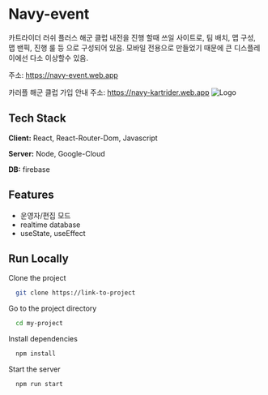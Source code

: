 
# Navy-event

카트라이더 러쉬 플러스 해군 클럽 내전을 진행 할때 쓰일 사이트로, 팀 배치, 맵 구성, 맵 밴픽, 진행 룰 등 으로 구성되어 있음.
모바일 전용으로 만들었기 때문에 큰 디스플레이에선 다소 이상할수 있음.


주소: https://navy-event.web.app

카러플 해군 클럽 가입 안내 주소: https://navy-kartrider.web.app
![Logo](https://navy-event.web.app/images/emblem.png)




## Tech Stack

**Client:** React, React-Router-Dom, Javascript

**Server:** Node, Google-Cloud

**DB:** firebase


## Features

- 운영자/편집 모드
- realtime database
- useState, useEffect

## Run Locally

Clone the project

```bash
  git clone https://link-to-project
```

Go to the project directory

```bash
  cd my-project
```

Install dependencies

```bash
  npm install
```

Start the server

```bash
  npm run start
```
